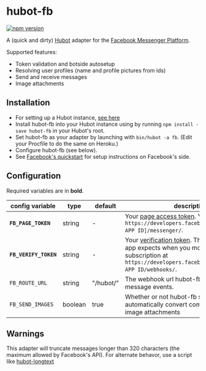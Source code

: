 # hubot-fb
[![npm version](https://badge.fury.io/js/hubot-fb.svg)](https://badge.fury.io/js/hubot-fb)

A (quick and dirty) [Hubot](https://hubot.github.com) adapter for the [Facebook Messenger Platform](https://messengerplatform.fb.com/).

Supported features:
- Token validation and botside autosetup
- Resolving user profiles (name and profile pictures from ids)
- Send and receive messages
- Image attachments

## Installation
- For setting up a Hubot instance, [see here](https://hubot.github.com/docs/)
- Install hubot-fb into your Hubot instance using by running ```npm install -save hubot-fb``` in your Hubot's root.  
- Set hubot-fb as your adapter by launching with ```bin/hubot -a fb```. (Edit your Procfile to do the same on Heroku.)
- Configure hubot-fb (see below).
- See [Facebook's quickstart](https://developers.facebook.com/docs/messenger-platform/quickstart) for setup instructions on Facebook's side.


## Configuration
Required variables are in **bold**.

| config variable           | type    | default   | description                                                                                                                                                                                                                               |
|---------------------------|---------|-----------|-------------------------------------------------------------------------------------------------------------------------------------------------------------------------------------------------------------------------------------------|
| **```FB_PAGE_TOKEN```**   | string  | -         | Your [page access token](https://developers.facebook.com/docs/facebook-login/access-tokens#pagetokens). You can get one at ```https://developers.facebook.com/apps/[YOUR APP ID]/messenger/```.                                           |
| **```FB_VERIFY_TOKEN```** | string  | -         | Your [verification token](https://developers.facebook.com/docs/graph-api/webhooks#setup). This is the string your app expects when you modify a webhook subscription at ```https://developers.facebook.com/apps/YOUR APP ID/webhooks/```. |
| ```FB_ROUTE_URL```        | string  | "/hubot/" | The webhook url hubot-fb monitors for new message events.                                                                                                                                                                                         |
| ```FB_SEND_IMAGES```      | boolean | true      | Whether or not hubot-fb should automatically convert compatible urls into image attachments                                                                                                                                               |

## Warnings
This adapter will truncate messages longer than 320 characters (the maximum allowed by Facebook's API).  For alternate behavor, use a script like [hubot-longtext](https://github.com/ClaudeBot/hubot-longtext)
